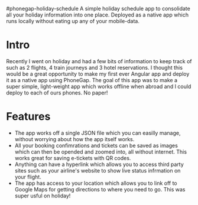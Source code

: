#phonegap-holiday-schedule
A simple holiday schedule app to consolidate all your holiday information into one place. Deployed as a native app which runs locally without eating up any of your mobile-data.

# Intro
Recently I went on holiday and had a few bits of information to keep track of such as 2 flights, 4 train journeys and 3 hotel reservations. I thought this would be a great opportunity to make my first ever Angular app and deploy it as a native app using PhoneGap. The goal of this app was to make a super simple, light-weight app which works offline when abroad and I could deploy to each of ours phones. No paper!

# Features
- The app works off a single JSON file which you can easilly manage, without worrying about how the app itself works.
- All your booking confimrations and tickets can be saved as images which can then be opended and zoomed into, all without internet. This works great for saving e-tickets with QR codes.
- Anything can have a hyperlink which allows you to access third party sites such as your airline's website to show live status infrmation on your flight.
- The app has access to your location which allows you to link off to Google Maps for getting directions to where you need to go. This was super usful on holiday!
